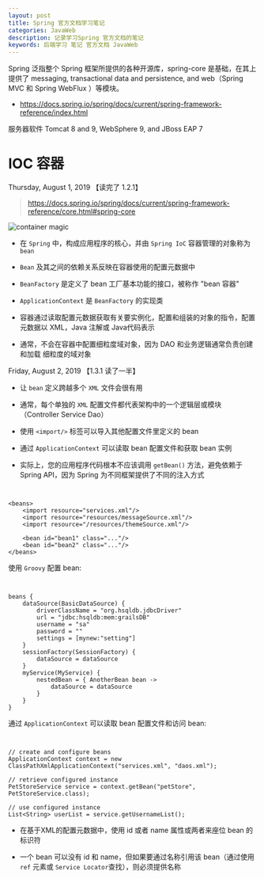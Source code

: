 ```yaml
---
layout: post
title: Spring 官方文档学习笔记
categories: JavaWeb
description: 记录学习Spring 官方文档的笔记
keywords: 后端学习 笔记 官方文档 JavaWeb
---
```



Spring 泛指整个 Spring 框架所提供的各种开源库，spring-core 是基础，在其上提供了 messaging, transactional data and persistence, and web（Spring MVC 和 Spring WebFlux ）等模块。


- https://docs.spring.io/spring/docs/current/spring-framework-reference/index.html


服务器软件 Tomcat 8 and 9, WebSphere 9, and JBoss EAP 7


# IOC 容器



Thursday, August 1, 2019  【读完了 1.2.1】



>https://docs.spring.io/spring/docs/current/spring-framework-reference/core.html#spring-core



![container magic](https://docs.spring.io/spring/docs/current/spring-framework-reference/images/container-magic.png)




- 在 ``Spring`` 中，构成应用程序的核心，并由 ``Spring IoC`` 容器管理的对象称为 ``bean``

- ``Bean`` 及其之间的依赖关系反映在容器使用的配置元数据中

- ``BeanFactory`` 是定义了 bean 工厂基本功能的接口，被称作 "bean 容器"

- ``ApplicationContext`` 是   ``BeanFactory`` 的实现类

- 容器通过读取配置元数据获取有关要实例化，配置和组装的对象的指令，配置元数据以 XML，Java 注解或 Java代码表示

- 通常，不会在容器中配置细粒度域对象，因为 DAO 和业务逻辑通常负责创建和加载 细粒度的域对象




Friday, August 2, 2019  【1.3.1 读了一半】



- 让 ``bean`` 定义跨越多个 ``XML`` 文件会很有用

- 通常，每个单独的 ``XML`` 配置文件都代表架构中的一个逻辑层或模块（Controller Service Dao）

- 使用 ``<import/>``  标签可以导入其他配置文件里定义的 bean

- 通过 ``ApplicationContext``  可以读取 bean 配置文件和获取 bean 实例

- 实际上，您的应用程序代码根本不应该调用 ``getBean()`` 方法，避免依赖于Spring API，因为 Spring 为不同框架提供了不同的注入方式



```


<beans>
	<import resource="services.xml"/>
	<import resource="resources/messageSource.xml"/>
	<import resource="/resources/themeSource.xml"/>

	<bean id="bean1" class="..."/>
	<bean id="bean2" class="..."/>
</beans>
```



使用 ``Groovy`` 配置 bean:



```


beans {
	dataSource(BasicDataSource) {
		driverClassName = "org.hsqldb.jdbcDriver"
		url = "jdbc:hsqldb:mem:grailsDB"
		username = "sa"
		password = ""
		settings = [mynew:"setting"]
	}
	sessionFactory(SessionFactory) {
		dataSource = dataSource
	}
	myService(MyService) {
		nestedBean = { AnotherBean bean ->
			dataSource = dataSource
		}
	}
}
```



通过 ``ApplicationContext``  可以读取 bean 配置文件和访问 bean:



```


// create and configure beans
ApplicationContext context = new ClassPathXmlApplicationContext("services.xml", "daos.xml");

// retrieve configured instance
PetStoreService service = context.getBean("petStore", PetStoreService.class);

// use configured instance
List<String> userList = service.getUsernameList();
```



- 在基于XML的配置元数据中，使用 id 或者 name 属性或两者来座位 bean 的标识符

- 一个 bean 可以没有 id 和 name，但如果要通过名称引用该 bean（通过使用 ``ref`` 元素或 ``Service Locator``查找），则必须提供名称